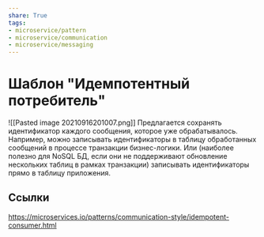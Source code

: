 ```yaml
---
share: True
tags: 
- microservice/pattern
- microservice/communication
- microservice/messaging
---
```

# Шаблон "Идемпотентный потребитель"
![[Pasted image 20210916201007.png]]
Предлагается сохранять идентификатор каждого сообщения, которое уже обрабатывалось. Например, можно записывать идентификаторы в таблицу обработанных сообщений в процессе транзакции бизнес-логики. Или (наиболее полезно для NoSQL БД, если они не поддерживают обновление нескольких таблиц в рамках транзакции) записывать идентификаторы прямо в таблицу приложения.
## Ссылки
https://microservices.io/patterns/communication-style/idempotent-consumer.html